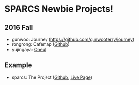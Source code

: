 # SPARCS Newbie Projects!

## 2016 Fall
- gunwoo: Journey (https://github.com/gunwooterry/journey)
- rongrong: Cafemap ([Github](https://github.com/iamlsm97/Newbie-Project))
- yujingaya: [Oneul](https://github.com/YujinGaya/newbie-project) 


## Example
- sparcs: The Project ([Github](https://github.com/sparcs-kaist/), [Live Page](http://sparcs.org))

